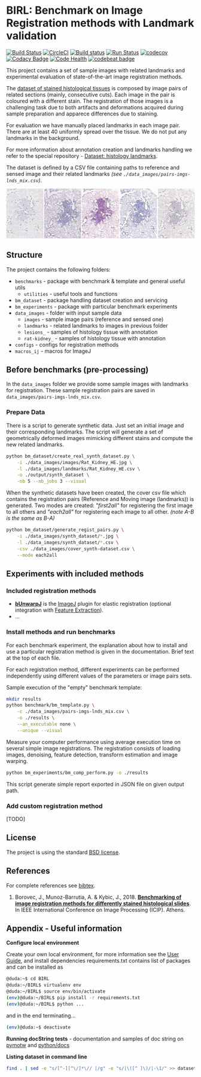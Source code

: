 # BIRL: Benchmark on Image Registration methods with Landmark validation

[![Build Status](https://travis-ci.org/Borda/BIRL.svg?branch=master)](https://travis-ci.org/Borda/BIRL)
[![CircleCI](https://circleci.com/gh/Borda/BIRL.svg?style=svg&circle-token=e58b9845aab1b02d749df60060afbac54138ea28)](https://circleci.com/gh/Borda/BIRL)
[![Build status](https://ci.appveyor.com/api/projects/status/rmfvuxix379eu6fh/branch/master?svg=true)](https://ci.appveyor.com/project/Borda/birl/branch/master)
[![Run Status](https://api.shippable.com/projects/585bfa66e18a291000c15f24/badge?branch=master)](https://app.shippable.com/github/Borda/BIRL)
[![codecov](https://codecov.io/gh/Borda/BIRL/branch/master/graph/badge.svg?token=JZwA1rlUGA)](https://codecov.io/gh/Borda/BIRL)
[![Codacy Badge](https://api.codacy.com/project/badge/Grade/b12d7a4a99d549a9baba6c9a83ad6b59)](https://www.codacy.com/project/Borda/BIRL/dashboard?utm_source=github.com&amp;utm_medium=referral&amp;utm_content=Borda/BIRL&amp;utm_campaign=Badge_Grade_Dashboard)
[![Code Health](https://landscape.io/github/Borda/BIRL/master/landscape.svg?style=flat)](https://landscape.io/github/Borda/BIRL/master)
[![codebeat badge](https://codebeat.co/badges/6dd13229-ca9e-4dae-9394-caf5f363082d)](https://codebeat.co/projects/github-com-borda-birl-master)
<!--
[![Coverage Badge](https://api.shippable.com/projects/585bfa66e18a291000c15f24/coverageBadge?branch=master)](https://app.shippable.com/github/Borda/BIRL)
-->

This project contains a set of sample images with related landmarks and experimental evaluation of state-of-the-art image registration methods.

The [dataset of stained histological tissues](http://cmp.felk.cvut.cz/~borovji3/?page=dataset) is composed by image pairs of related sections (mainly, consecutive cuts).
Each image in the pair is coloured with a different stain. 
The registration of those images is a challenging task due to both artifacts and deformations acquired during sample preparation and apparece differences due to staining. 

For evaluation we have manually placed landmarks in each image pair. There are at least 40 uniformly spread over the tissue. 
We do not put any landmarks in the background.

For more information about annotation creation and landmarks handling we refer to the special repository - [Dataset: histology landmarks](http://borda.github.com/dataset-histology-landmarks).

The dataset is defined by a CSV file containing paths to reference and sensed image and their related landmarks _(see `./data_images/pairs-imgs-lnds_mix.csv`)_.

![images-landmarks](figures/images-landmarks.jpg)

## Structure

The project contains the following folders:

* `benchmarks` - package with benchmark & template and general useful utils
    * `utilities` - useful tools and functions
* `bm_dataset` - package handling dataset creation and servicing
* `bm_experiments` - package with particular benchmark experiments
* `data_images` - folder with input sample data
    * `images` - sample image pairs (reference and sensed one)
    * `landmarks` - related landmarks to images in previous folder
    * `lesions_` - samples of histology tissue with annotation
    * `rat-kidney_` - samples of histology tissue with annotation
* `configs` - configs for registration methods 
* `macros_ij` - macros for ImageJ 

## Before benchmarks (pre-processing) 

In the `data_images` folder we provide some sample images with landmarks for registration. 
These sample registration pairs are saved in `data_images/pairs-imgs-lnds_mix.csv`. 

### Prepare Data

There is a script to generate synthetic data. 
Just set an initial image and their corresponding landmarks. 
The script will generate a set of geometrically deformed images mimicking different stains and compute the new related landmarks.

```bash
python bm_dataset/create_real_synth_dataset.py \
    -i ./data_images/images/Rat_Kidney_HE.jpg \
    -l ./data_images/landmarks/Rat_Kidney_HE.csv \
    -o ./output/synth_dataset \
    -nb 5 --nb_jobs 3 --visual
```

When the synthetic datasets have been created, the cover csv file which contains the registration pairs (Reference and Moving image (landmarks)) is generated. 
Two modes are created: _"first2all"_ for registering the first image to all others and _"each2all"_ for registering each image to all other. 
_(note A-B is the same as B-A)_

```bash
python bm_dataset/generate_regist_pairs.py \
    -i ./data_images/synth_dataset/*.jpg \
    -l ./data_images/synth_dataset/*.csv \
    -csv ./data_images/cover_synth-dataset.csv \
    --mode each2all
```

## Experiments with included methods

### Included registration methods

* **[bUnwarpJ](http://imagej.net/BUnwarpJ)** is the [ImageJ](https://imagej.nih.gov/ij/) plugin for elastic registration (optional integration with [Feature Extraction](http://imagej.net/Feature_Extraction)).
* ...

### Install methods and run benchmarks

For each benchmark experiment, the explanation about how to install and use a particular registration method is given in the documentation. Brief text at the top of each file.

For each registration method, different experiments can be performed independently using different values of the parameters or image pairs sets. 

Sample execution of the "empty" benchmark template:
```bash
mkdir results
python benchmark/bm_template.py \
    -c ./data_images/pairs-imgs-lnds_mix.csv \
    -o ./results \
    --an_executable none \
    --unique --visual
```

Measure your computer performance using average execution time on several simple image registrations.
The registration consists of loading images, denoising, feature detection, transform estimation and image warping. 
```bash
python bm_experiments/bm_comp_perform.py -o ./results
```
This script generate simple report exported in JSON file on given output path.


### Add custom registration method

[TODO]


## License

The project is using the standard [BSD license](http://opensource.org/licenses/BSD-3-Clause).


## References

For complete references see [bibtex](docs/references.bib).
1. Borovec, J., Munoz-Barrutia, A. & Kybic, J., 2018. **[Benchmarking of image registration methods for differently stained histological slides](https://www.researchgate.net/publication/325019076_Benchmarking_of_image_registration_methods_for_differently_stained_histological_slides)**. In IEEE International Conference on Image Processing (ICIP). Athens. 

## Appendix - Useful information

**Configure local environment**

Create your own local environment, for more information see the [User Guide](https://pip.pypa.io/en/latest/user_guide.html), and install dependencies requirements.txt contains list of packages and can be installed as
```bash
@duda:~$ cd BIRL 
@duda:~/BIRL$ virtualenv env
@duda:~/BIRL$ source env/bin/activate  
(env)@duda:~/BIRL$ pip install -r requirements.txt  
(env)@duda:~/BIRL$ python ...
```
and in the end terminating...
```bash
(env)@duda:~$ deactivate
```

**Running docString tests** - documentation and samples of doc string on [pymotw](https://pymotw.com/2/doctest/) and [python/docs](https://docs.python.org/2/library/doctest.html)

**Listing dataset in command line**  
```bash
find . | sed -e "s/[^-][^\/]*\// |/g" -e "s/|\([^ ]\)/|-\1/" >> dataset.txt
```
